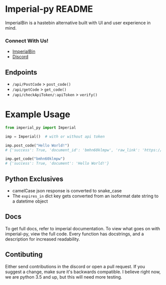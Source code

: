 
# Imperial-py README

ImperialBin is a hastebin alternative built with UI and user experience in mind.

### Connect With Us!

* [ImperialBin](https://Imperialb.in)
* [Discord](https://discord.gg/cTm85eW49D)

## Endpoints

* `/api/PostCode` > `post_code()`
* `/api/getCode` > `get_code()`
* `/api/checkApiToken/:apiToken` > `verify()`


# Example Usage
```python
from imperial_py import Imperial

imp = Imperial()  # with or without api token

imp.post_code("Hello World!")
# {'success': True, 'document_id': 'bmhn60klmpw', 'raw_link': 'https://www.imperialb.in/r/bmhn60klmpw', 'formatted_link': 'https://www.imperialb.in/p/bmhn60klmpw', 'expires_in': datetime.datetime(2021, 1, 29, 18, 55, 37, 725000), 'instant_delete': False}

imp.get_code("bmhn60klmpw")
# {'success': True, 'document': 'Hello World!'}
```


## Python Exclusives
* camelCase json response is converted to snake_case
* The `expires_in` dict key gets converted from an isoformat date string to a datetime object

## Docs 
To get full docs, refer to imperial documentation. To view what goes on with imperial-py, view the full code. Every function has docstrings, and a description for increased readability.


## Contibuting
Either send contributions in the discord or open a pull request.  If you suggest a change, make sure it's backwards compatible. I believe right now, we are python 3.5 and up, but this will need more testing.